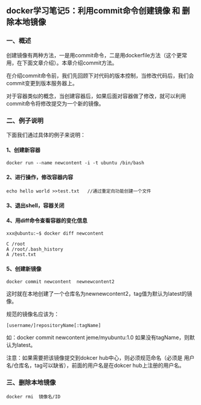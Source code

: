 ## docker学习笔记5：利用commit命令创建镜像 和 删除本地镜像

### 一、概述

创建镜像有两种方法，一是用commit命令，二是用dockerfile方法（这个更常用，在下面文章介绍）。本章介绍commit方法。

在介绍commit命令前，我们先回顾下对代码的版本控制，当修改代码后，我们会commit变更到版本服务器上。

对于容器类似的概念，当创建容器后，如果后面对容器做了修改，就可以利用commit命令将修改提交为一个新的镜像。

### 二、例子说明

下面我们通过具体的例子来说明：

#### 1、创建新容器

```
docker run --name newcontent -i -t ubuntu /bin/bash
```

#### 2、进行操作，修改容器内容

```
echo hello world >>test.txt   //通过重定向功能创建一个文件
```

#### 3、退出shell，容器关闭

#### 4、用diff命令查看容器的变化信息

```
xxx@ubuntu:~$ docker diff newcontent
```

```
C /root
A /root/.bash_history
A /test.txt
```

#### 5、创建新镜像

```
docker commit newcontent  newnewcontent2
```

这时就在本地创建了一个仓库名为newnewcontent2，tag值为默认为latest的镜像。

规范的镜像名应该为：

```
[username/]repositoryName[:tagName]
```

如：docker commit newcontent  jeme/myubuntu:1.0  如果没有tagName，则默认为latest。

注意：如果需要把该镜像提交到dokcer hub中心，则必须规范命名（必须是  用户名/仓库名，tag可以缺省），前面的用户名是在dokcer hub上注册的用户名。

### 三、删除本地镜像   

```
docker rmi  镜像名/ID
```

